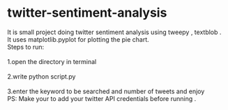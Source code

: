 # twitter-sentiment-analysis<br>
It is small project doing twitter sentiment analysis using tweepy , textblob .<br> It uses matplotlib.pyplot for plotting the pie chart.<br> 
Steps to run: <br>  
1.open the directory in terminal<br>  
2.write python script.py<br>  
3.enter the keyword to be searched and number of tweets and enjoy<br> 
PS: Make your to add your twitter API credentials before running .
